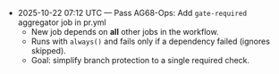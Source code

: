 - 2025-10-22 07:12 UTC — Pass AG68-Ops: Add `gate-required` aggregator job in pr.yml
  - New job depends on **all** other jobs in the workflow.
  - Runs with `always()` and fails only if a dependency failed (ignores skipped).
  - Goal: simplify branch protection to a single required check.
